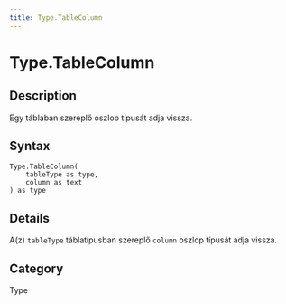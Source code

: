 ```yaml
---
title: Type.TableColumn
---
```


# Type.TableColumn


## Description

Egy táblában szereplő oszlop típusát adja vissza.


## Syntax

```powerquery
Type.TableColumn(
    tableType as type,
    column as text
) as type
```


## Details

A(z) <code>tableType</code> táblatípusban szereplő <code>column</code> oszlop típusát adja vissza.



## Category
Type
